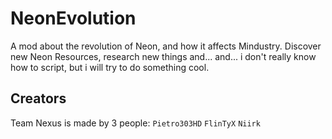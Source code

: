 # NeonEvolution
A mod about the revolution of Neon, and how it affects Mindustry. Discover new Neon Resources, research new things and... and... i don't really know how to script, but i will try to do something cool.
## Creators
Team Nexus is made by 3 people:
`Pietro303HD`
`FlinTyX`
`Niirk`
